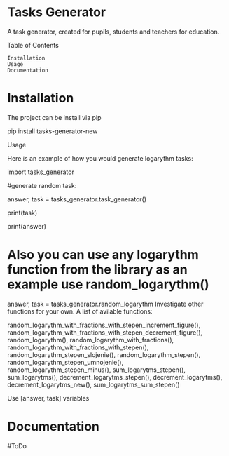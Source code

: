 # Tasks Generator


A task generator, created for pupils, students and teachers for education. 




Table of Contents

    Installation
    Usage
    Documentation

# Installation

The project can be install via pip

pip install tasks-generator-new

Usage

Here is an example of how you would generate logarythm tasks:

import tasks_generator

#generate random task:

answer, task = tasks_generator.task_generator()

print(task)

print(answer)

# Also you can use any logarythm function from the library as an example use random_logarythm()
answer, task = tasks_generator.random_logarythm
Investigate other functions for your own.
A list of avilable functions:

random_logarythm_with_fractions_with_stepen_increment_figure(),
random_logarythm_with_fractions_with_stepen_decrement_figure(),
random_logarythm(), random_logarythm_with_fractions(), 
random_logarythm_with_fractions_with_stepen(),
random_logarythm_stepen_slojenie(), 
random_logarythm_stepen(),
random_logarythm_stepen_umnojenie(),
random_logarythm_stepen_minus(), 
sum_logarytms_stepen(), 
sum_logarytms(), decrement_logarytms_stepen(),
decrement_logarytms(),
decrement_logarytms_new(), 
sum_logarytms_sum_stepen()


Use [answer, task] variables

# Documentation

#ToDo 
